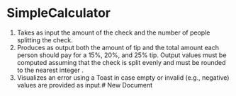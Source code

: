 # SimpleCalculator

1. Takes as input the amount of the check and the number of people splitting the check.
2. Produces as output both the amount of tip and the total amount each person should pay
for a 15%, 20%, and 25% tip. Output values must be computed assuming that the check
is split evenly and must be rounded to the nearest integer .
3. Visualizes an error using a Toast in case empty or invalid (e.g., negative) values are
provided as input.# New Document
